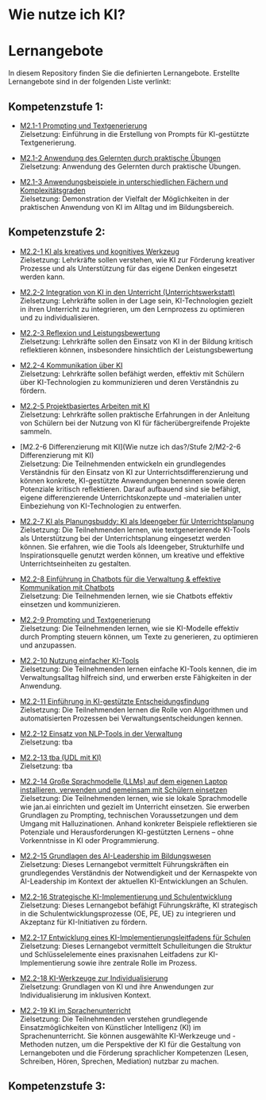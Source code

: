 # Wie nutze ich KI?

# Lernangebote

In diesem Repository finden Sie die definierten Lernangebote. Erstellte Lernangebote sind in der folgenden Liste verlinkt:

## Kompetenzstufe 1:

* [M2.1-1 Prompting und Textgenerierung]()  
  Zielsetzung: Einführung in die Erstellung von Prompts für KI-gestützte Textgenerierung.

* [M2.1-2 Anwendung des Gelernten durch praktische Übungen]()  
  Zielsetzung: Anwendung des Gelernten durch praktische Übungen.

* [M2.1-3 Anwendungsbeispiele in unterschiedlichen Fächern und Komplexitätsgraden]()  
  Zielsetzung: Demonstration der Vielfalt der Möglichkeiten in der praktischen Anwendung von KI im Alltag und
  im Bildungsbereich.

## Kompetenzstufe 2:

* [M2.2-1 KI als kreatives und kognitives Werkzeug]()  
  Zielsetzung: Lehrkräfte sollen verstehen, wie KI zur Förderung kreativer Prozesse und als Unterstützung für das eigene Denken eingesetzt werden kann.

* [M2.2-2 Integration von KI in den Unterricht (Unterrichtswerkstatt)]()  
  Zielsetzung: Lehrkräfte sollen in der Lage sein, KI-Technologien gezielt in ihren Unterricht zu integrieren, um den Lernprozess zu optimieren und zu individualisieren.

* [M2.2-3 Reflexion und Leistungsbewertung]()  
  Zielsetzung: Lehrkräfte sollen den Einsatz von KI in der Bildung kritisch reflektieren können, insbesondere hinsichtlich der Leistungsbewertung

* [M2.2-4 Kommunikation über KI]()  
  Zielsetzung: Lehrkräfte sollen befähigt werden, effektiv mit Schülern über KI-Technologien zu kommunizieren und deren Verständnis zu fördern.

* [M2.2-5 Projektbasiertes Arbeiten mit KI]()  
  Zielsetzung: Lehrkräfte sollen praktische Erfahrungen in der Anleitung von Schülern bei der Nutzung von KI für fächerübergreifende Projekte sammeln.

* [M2.2-6 Differenzierung mit KI](Wie nutze ich das?/Stufe 2/M2-2-6 Differenzierung mit KI)  
  Zielsetzung: Die Teilnehmenden entwickeln ein grundlegendes Verständnis für den Einsatz von KI zur Unterrichtsdifferenzierung und können konkrete, KI-gestützte Anwendungen benennen sowie deren Potenziale kritisch reflektieren. Darauf aufbauend sind sie befähigt, eigene differenzierende Unterrichtskonzepte und -materialien unter Einbeziehung von KI-Technologien zu entwerfen.

* [M2.2-7 KI als Planungsbuddy: KI als Ideengeber für Unterrichtsplanung]()  
  Zielsetzung: Die Teilnehmenden lernen, wie textgenerierende KI-Tools als Unterstützung bei der Unterrichtsplanung eingesetzt werden können. Sie erfahren, wie die Tools als Ideengeber, Strukturhilfe und Inspirationsquelle genutzt werden können, um kreative und effektive Unterrichtseinheiten zu gestalten.

* [M2.2-8 Einführung in Chatbots für die Verwaltung & effektive Kommunikation mit Chatbots]()  
  Zielsetzung: Die Teilnehmenden lernen, wie sie Chatbots effektiv einsetzen und kommunizieren.

* [M2.2-9 Prompting und Textgenerierung]()  
  Zielsetzung: Die Teilnehmenden lernen, wie sie KI-Modelle effektiv durch Prompting steuern können, um Texte zu generieren, zu optimieren und anzupassen.

* [M2.2-10 Nutzung einfacher KI-Tools]()  
  Zielsetzung: Die Teilnehmenden lernen einfache KI-Tools kennen, die im Verwaltungsalltag hilfreich sind, und erwerben erste Fähigkeiten in der Anwendung.

* [M2.2-11 Einführung in KI-gestützte Entscheidungsfindung]()  
  Zielsetzung: Die Teilnehmenden lernen die Rolle von Algorithmen und automatisierten Prozessen bei Verwaltungsentscheidungen kennen.

* [M2.2-12 Einsatz von NLP-Tools in der Verwaltung]()  
  Zielsetzung: tba

* [M2.2-13 tba (UDL mit KI)]()  
  Zielsetzung: tba

* [M2.2-14 Große Sprachmodelle (LLMs) auf dem eigenen Laptop installieren, verwenden und gemeinsam mit Schülern einsetzen]()  
  Zielsetzung: Die Teilnehmenden lernen, wie sie lokale Sprachmodelle wie jan.ai einrichten und gezielt im Unterricht einsetzen. Sie erwerben Grundlagen zu Prompting, technischen Voraussetzungen und dem Umgang mit Halluzinationen. Anhand konkreter Beispiele reflektieren sie Potenziale und Herausforderungen KI-gestützten Lernens – ohne Vorkenntnisse in KI oder Programmierung.

* [M2.2-15 Grundlagen des AI-Leadership im Bildungswesen]()  
  Zielsetzung: Dieses Lernangebot vermittelt Führungskräften ein grundlegendes Verständnis der Notwendigkeit und der Kernaspekte von AI-Leadership im Kontext der aktuellen KI-Entwicklungen an Schulen.

* [M2.2-16 Strategische KI-Implementierung und Schulentwicklung]()  
  Zielsetzung: Dieses Lernangebot befähigt Führungskräfte, KI strategisch in die Schulentwicklungsprozesse (OE, PE, UE) zu integrieren und Akzeptanz für KI-Initiativen zu fördern.

* [M2.2-17 Entwicklung eines KI-Implementierungsleitfadens für Schulen]()  
  Zielsetzung: Dieses Lernangebot vermittelt Schulleitungen die Struktur und Schlüsselelemente eines praxisnahen Leitfadens zur KI-Implementierung sowie ihre zentrale Rolle im Prozess.

* [M2.2-18 KI-Werkzeuge zur Individualisierung]()  
  Zielsetzung: Grundlagen von KI und ihre Anwendungen zur Individualisierung im inklusiven Kontext.

* [M2.2-19 KI im Sprachenunterricht]()  
  Zielsetzung: Die Teilnehmenden verstehen grundlegende Einsatzmöglichkeiten von Künstlicher Intelligenz (KI) im Sprachenunterricht. Sie können ausgewählte KI-Werkzeuge und -Methoden nutzen, um die Perspektive der KI für die Gestaltung von Lernangeboten und die Förderung sprachlicher Kompetenzen (Lesen, Schreiben, Hören, Sprechen, Mediation) nutzbar zu machen.
## Kompetenzstufe 3:
